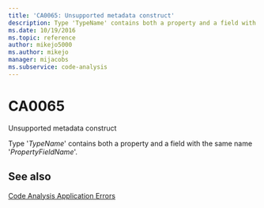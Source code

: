 ```yaml
---
title: 'CA0065: Unsupported metadata construct'
description: Type 'TypeName' contains both a property and a field with the same name 'PropertyFieldName'.
ms.date: 10/19/2016
ms.topic: reference
author: mikejo5000
ms.author: mikejo
manager: mijacobs
ms.subservice: code-analysis
---
```


# CA0065

Unsupported metadata construct

Type '*TypeName*' contains both a property and a field with the same name '*PropertyFieldName*'.

## See also

[Code Analysis Application Errors](../code-quality/code-analysis-application-errors.md)
